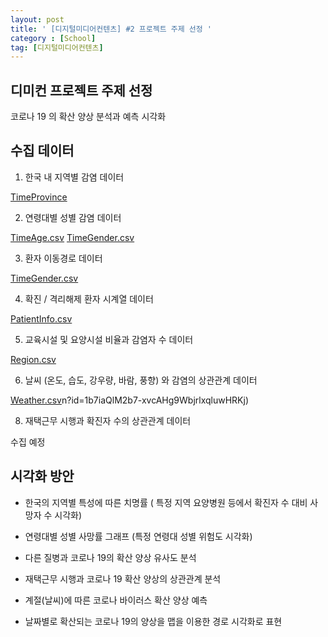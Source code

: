 ```yaml
---
layout: post
title: ' [디지털미디어컨텐츠] #2 프로젝트 주제 선정 '
category : [School]
tag: [디지털미디어컨텐츠]
---
```



## 디미컨 프로젝트 주제 선정 

코로나 19 의 확산 양상 분석과 예측 시각화   

## 수집 데이터 

1. 한국 내 지역별 감염 데이터

[TimeProvince](https://drive.google.com/open?id=1i7JgSN3Ta86StbzPeJOx7f2uZOrZhoA0)

2. 연령대별 성별 감염 데이터

[TimeAge.csv](https://drive.google.com/open?id=1ivLdPnsLInSelH7OJMKqH7Gx7EZAPu4b)
[TimeGender.csv](https://drive.google.com/open?id=1farDiRwoBIafdNo-F5T-RTXnW7k8m71T)

3. 환자 이동경로 데이터

[TimeGender.csv](https://drive.google.com/open?id=1Tp-KdMBnzKrtfl6eghda-sYH1qVpvHik)

4. 확진 / 격리해제 환자 시계열 데이터

[PatientInfo.csv](https://drive.google.com/open?id=1Zcl4g_fu13_BHdO0JtQsU6y8dlTfz9d0)

5. 교육시설 및 요양시설 비율과 감염자 수 데이터

[Region.csv](https://drive.google.com/open?id=1B-1eCAGNq7rr9Nd8lEKSNV_3vBBYxQcT)

6. 날씨 (온도, 습도, 강우량, 바람, 풍향) 와 감염의 상관관계 데이터

[Weather.csv](https://drive.google.com/ope)n?id=1b7iaQlM2b7-xvcAHg9WbjrlxqluwHRKj)

8. 재택근무 시행과 확진자 수의 상관관계 데이터 

수집 예정  

## 시각화 방안 

* 한국의 지역별 특성에 따른 치명률 ( 특정 지역 요양병원 등에서 확진자 수 대비 사망자 수 시각화)

* 연령대별 성별 사망률 그래프 (특정 연령대 성별 위험도 시각화) 

* 다른 질병과 코로나 19의 확산 양상 유사도 분석 

* 재택근무 시행과 코로나 19 확산 양상의 상관관계 분석 

* 계절(날씨)에 따른 코로나 바이러스 확산 양상 예측 

* 날짜별로 확산되는 코로나 19의 양상을 맵을 이용한 경로 시각화로 표현 





















